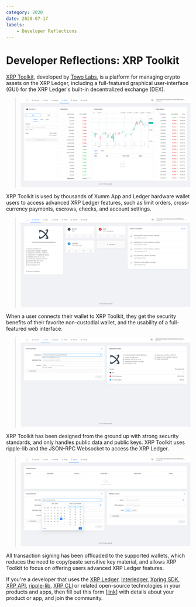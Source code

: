 ```yaml
---
category: 2020
date: 2020-07-17
labels:
    - Developer Reflections
---
```

# Developer Reflections: XRP Toolkit

[XRP Toolkit](https://www.xrptoolkit.com/), developed by [Towo Labs](https://towo.io), is a platform for managing crypto assets on the XRP Ledger, including a full-featured graphical user-interface (GUI) for the XRP Ledger's built-in decentralized exchange (DEX).

> ![Screenshot: trade tab](../img/xrp-toolkit/trade-tab.png)

XRP Toolkit is used by thousands of Xumm App and Ledger hardware wallet users to access advanced XRP Ledger features, such as limit orders, cross-currency payments, escrows, checks, and account settings.

> ![Screenshot: account tab](../img/xrp-toolkit/account-tab.png)

When a user connects their wallet to XRP Toolkit, they get the security benefits of their favorite non-custodial wallet, and the usability of a full-featured web interface.

> ![Screenshot: send tab](../img/xrp-toolkit/send-tab.png)

XRP Toolkit has been designed from the ground up with strong security standards, and only handles public data and public keys. XRP Toolkit uses ripple-lib and the JSON-RPC Websocket to access the XRP Ledger.

> ![Screenshot: escrow tab](../img/xrp-toolkit/escrow-tab.png)

All transaction signing has been offloaded to the supported wallets, which reduces the need to copy/paste sensitive key material, and allows XRP Toolkit to focus on offering users advanced XRP Ledger features.

If you're a developer that uses the [XRP Ledger](https://xrpl.org/), [Interledger](https://interledger.org/), [Xpring SDK](https://github.com/xpring-eng/xpring-sdk), [XRP API](https://github.com/xpring-eng/xrp-api), [ripple-lib](https://github.com/ripple/ripple-lib), [XRP CLI](https://github.com/xpring-eng/xrp-cli) or related open-source technologies in your products and apps, then fill out this form [[link](https://docs.google.com/forms/d/e/1FAIpQLSeQAWZFBanNeuYyTFoA2FzHXJzzduoQGSGxgeInzCL_WKJpdQ/viewform?usp=sf_link)] with details about your product or app, and join the community.
